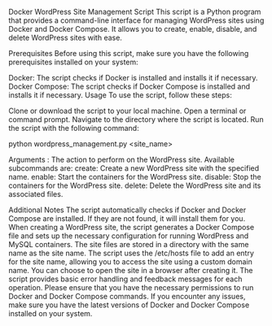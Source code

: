 Docker WordPress Site Management Script
This script is a Python program that provides a command-line interface for managing WordPress sites using Docker and Docker Compose. It allows you to create, enable, disable, and delete WordPress sites with ease.

Prerequisites
Before using this script, make sure you have the following prerequisites installed on your system:

Docker: The script checks if Docker is installed and installs it if necessary.
Docker Compose: The script checks if Docker Compose is installed and installs it if necessary.
Usage
To use the script, follow these steps:

Clone or download the script to your local machine.
Open a terminal or command prompt.
Navigate to the directory where the script is located.
Run the script with the following command:

python wordpress_management.py <site_name> <subcommand>

Arguments
<subcommand>: The action to perform on the WordPress site. Available subcommands are:
create: Create a new WordPress site with the specified name.
enable: Start the containers for the WordPress site.
disable: Stop the containers for the WordPress site.
delete: Delete the WordPress site and its associated files.

Additional Notes
The script automatically checks if Docker and Docker Compose are installed. If they are not found, it will install them for you.
When creating a WordPress site, the script generates a Docker Compose file and sets up the necessary configuration for running WordPress and MySQL containers.
The site files are stored in a directory with the same name as the site name.
The script uses the /etc/hosts file to add an entry for the site name, allowing you to access the site using a custom domain name.
You can choose to open the site in a browser after creating it.
The script provides basic error handling and feedback messages for each operation.
Please ensure that you have the necessary permissions to run Docker and Docker Compose commands. 
If you encounter any issues, make sure you have the latest versions of Docker and Docker Compose installed on your system.
